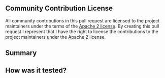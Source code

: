 ## Community Contribution License
All community contributions in this pull request are licensed to the project maintainers
under the terms of the [Apache 2 license](https://www.apache.org/licenses/LICENSE-2.0).
By creating this pull request I represent that I have the right to license the
contributions to the project maintainers under the Apache 2 license.

## Summary

## How was it tested?
